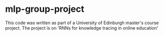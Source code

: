 # mlp-group-project
This code was written as part of a University of Edinburgh master's course project. The project is on 'RNNs for knowledge tracing in online education'
